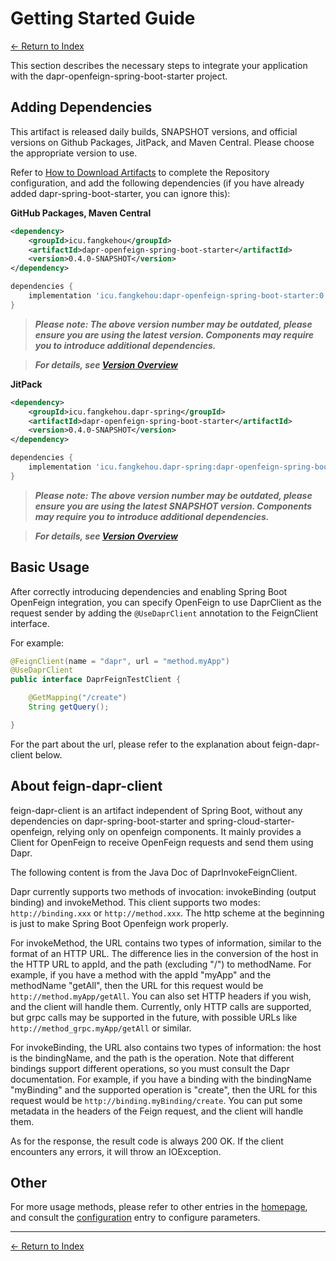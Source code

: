 # Getting Started Guide

[<- Return to Index](../index.md)

This section describes the necessary steps to integrate your application with the dapr-openfeign-spring-boot-starter project.

## Adding Dependencies

This artifact is released daily builds, SNAPSHOT versions, and official versions on Github Packages, JitPack, and Maven Central. Please choose the appropriate version to use.

Refer to [How to Download Artifacts](../index.md#how-to-download-artifacts) to complete the Repository configuration, and add the following dependencies (if you have already added dapr-spring-boot-starter, you can ignore this):

__GitHub Packages, Maven Central__

```xml
<dependency>
    <groupId>icu.fangkehou</groupId>
    <artifactId>dapr-openfeign-spring-boot-starter</artifactId>
    <version>0.4.0-SNAPSHOT</version>
</dependency>
```

```groovy
dependencies {
    implementation 'icu.fangkehou:dapr-openfeign-spring-boot-starter:0.4.0-SNAPSHOT'
}
```

> ___Please note: The above version number may be outdated, please ensure you are using the latest version. Components may require you to introduce additional dependencies.___

> ___For details, see [Version Overview](../versions.md)___

__JitPack__

```xml
<dependency>
    <groupId>icu.fangkehou.dapr-spring</groupId>
    <artifactId>dapr-openfeign-spring-boot-starter</artifactId>
    <version>0.4.0-SNAPSHOT</version>
</dependency>
```

```groovy
dependencies {
    implementation 'icu.fangkehou.dapr-spring:dapr-openfeign-spring-boot-starter:0.4.0-SNAPSHOT'
}
```

> ___Please note: The above version number may be outdated, please ensure you are using the latest SNAPSHOT version. Components may require you to introduce additional dependencies.___

> ___For details, see [Version Overview](../versions.md)___

## Basic Usage

After correctly introducing dependencies and enabling Spring Boot OpenFeign integration, you can specify OpenFeign to use DaprClient as the request sender by adding the `@UseDaprClient` annotation to the FeignClient interface.

For example:

```java
@FeignClient(name = "dapr", url = "method.myApp")
@UseDaprClient
public interface DaprFeignTestClient {

    @GetMapping("/create")
    String getQuery();

}
```

For the part about the url, please refer to the explanation about feign-dapr-client below.

## About feign-dapr-client

feign-dapr-client is an artifact independent of Spring Boot, without any dependencies on dapr-spring-boot-starter and spring-cloud-starter-openfeign, relying only on openfeign components. It mainly provides a Client for OpenFeign to receive OpenFeign requests and send them using Dapr.

The following content is from the Java Doc of DaprInvokeFeignClient.

Dapr currently supports two methods of invocation: invokeBinding (output binding) and invokeMethod. This client supports two modes: `http://binding.xxx` or `http://method.xxx`. The http scheme at the beginning is just to make Spring Boot Openfeign work properly.

For invokeMethod, the URL contains two types of information, similar to the format of an HTTP URL. The difference lies in the conversion of the host in the HTTP URL to appId, and the path (excluding "/") to methodName. For example, if you have a method with the appId "myApp" and the methodName "getAll", then the URL for this request would be `http://method.myApp/getAll`. You can also set HTTP headers if you wish, and the client will handle them. Currently, only HTTP calls are supported, but grpc calls may be supported in the future, with possible URLs like `http://method_grpc.myApp/getAll` or similar.

For invokeBinding, the URL also contains two types of information: the host is the bindingName, and the path is the operation. Note that different bindings support different operations, so you must consult the Dapr documentation. For example, if you have a binding with the bindingName "myBinding" and the supported operation is "create", then the URL for this request would be `http://binding.myBinding/create`. You can put some metadata in the headers of the Feign request, and the client will handle them.

As for the response, the result code is always 200 OK. If the client encounters any errors, it will throw an IOException.

## Other

For more usage methods, please refer to other entries in the [homepage](../index.md), and consult the [configuration](configuration.md) entry to configure parameters.



----------

[<- Return to Index](../index.md)
